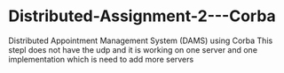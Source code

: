 # Distributed-Assignment-2---Corba
Distributed Appointment Management System (DAMS) using Corba
This stepl does not have the udp and it is working on one server and one implementation which is need to add more servers
